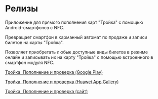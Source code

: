 # Релизы
Приложение для прямого пополнения карт "Тройка" с помощью Android-смартфонов с NFC.

Превращает смартфон в карманный автомат по продаже и записи билетов на карты "Тройка". 

Позволяет приобретать любые доступные виды билетов в режиме онлайн и записывать их на карту "Тройка" с помощью встроенного в смартфон модуля NFC.

[Тройка. Пополнение и проверка (Google Play)](https://play.google.com/store/apps/details?id=by.advasoft.android.troika.app&referrer=utm_source%3Dgithub%26utm_medium%3Ddescription%26utm_content%3Dgithub-description)

[Тройка. Пополнение и проверка (Huawei App Gallery)](https://appgallery.huawei.com/#/app/C102417009)

[Тройка. Пополнение и проверка (сайт)](https://troikamos.ru)
